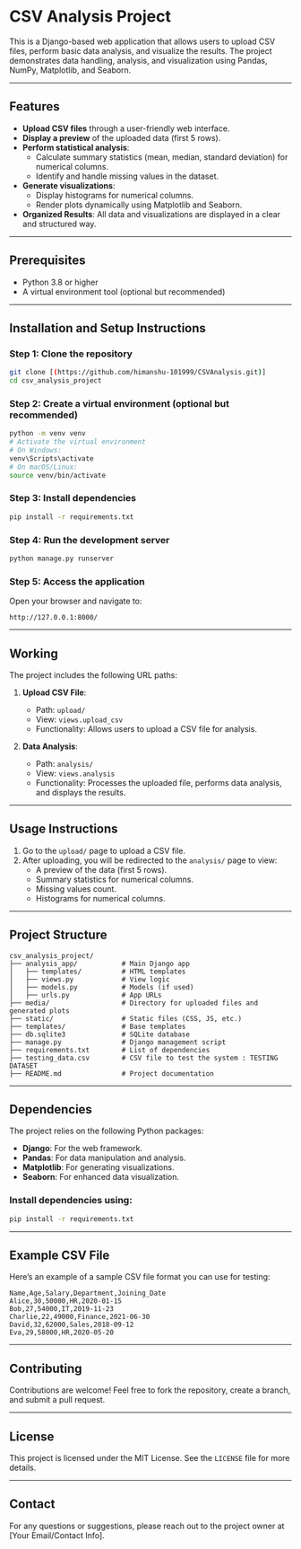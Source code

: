 # CSV Analysis Project

This is a Django-based web application that allows users to upload CSV files, perform basic data analysis, and visualize the results. The project demonstrates data handling, analysis, and visualization using Pandas, NumPy, Matplotlib, and Seaborn.

---

## Features

- **Upload CSV files** through a user-friendly web interface.
- **Display a preview** of the uploaded data (first 5 rows).
- **Perform statistical analysis**:
  - Calculate summary statistics (mean, median, standard deviation) for numerical columns.
  - Identify and handle missing values in the dataset.
- **Generate visualizations**:
  - Display histograms for numerical columns.
  - Render plots dynamically using Matplotlib and Seaborn.
- **Organized Results**: All data and visualizations are displayed in a clear and structured way.

---

## Prerequisites

- Python 3.8 or higher
- A virtual environment tool (optional but recommended)

---

## Installation and Setup Instructions

### Step 1: Clone the repository
```bash
git clone [(https://github.com/himanshu-101999/CSVAnalysis.git)]
cd csv_analysis_project
```

### Step 2: Create a virtual environment (optional but recommended)
```bash
python -m venv venv
# Activate the virtual environment
# On Windows:
venv\Scripts\activate
# On macOS/Linux:
source venv/bin/activate
```

### Step 3: Install dependencies
```bash
pip install -r requirements.txt
```

### Step 4: Run the development server
```bash
python manage.py runserver
```

### Step 5: Access the application
Open your browser and navigate to:
```
http://127.0.0.1:8000/
```

---

## Working

The project includes the following URL paths:

1. **Upload CSV File**:
   - Path: `upload/`
   - View: `views.upload_csv`
   - Functionality: Allows users to upload a CSV file for analysis.

2. **Data Analysis**:
   - Path: `analysis/`
   - View: `views.analysis`
   - Functionality: Processes the uploaded file, performs data analysis, and displays the results.

---

## Usage Instructions

1. Go to the `upload/` page to upload a CSV file.
2. After uploading, you will be redirected to the `analysis/` page to view:
   - A preview of the data (first 5 rows).
   - Summary statistics for numerical columns.
   - Missing values count.
   - Histograms for numerical columns.

---

## Project Structure

```
csv_analysis_project/
├── analysis_app/           # Main Django app
│   ├── templates/          # HTML templates
│   ├── views.py            # View logic
│   ├── models.py           # Models (if used)
│   ├── urls.py             # App URLs
├── media/                  # Directory for uploaded files and generated plots
├── static/                 # Static files (CSS, JS, etc.)
├── templates/              # Base templates
├── db.sqlite3              # SQLite database
├── manage.py               # Django management script
├── requirements.txt        # List of dependencies
├── testing_data.csv        # CSV file to test the system : TESTING DATASET
├── README.md               # Project documentation
```

---

## Dependencies

The project relies on the following Python packages:
- **Django**: For the web framework.
- **Pandas**: For data manipulation and analysis.
- **Matplotlib**: For generating visualizations.
- **Seaborn**: For enhanced data visualization.

### Install dependencies using:
```bash
pip install -r requirements.txt
```

---

## Example CSV File

Here’s an example of a sample CSV file format you can use for testing:

```
Name,Age,Salary,Department,Joining_Date
Alice,30,50000,HR,2020-01-15
Bob,27,54000,IT,2019-11-23
Charlie,22,49000,Finance,2021-06-30
David,32,62000,Sales,2018-09-12
Eva,29,58000,HR,2020-05-20
```

---

## Contributing

Contributions are welcome! Feel free to fork the repository, create a branch, and submit a pull request.

---

## License

This project is licensed under the MIT License. See the `LICENSE` file for more details.

---

## Contact

For any questions or suggestions, please reach out to the project owner at [Your Email/Contact Info].


